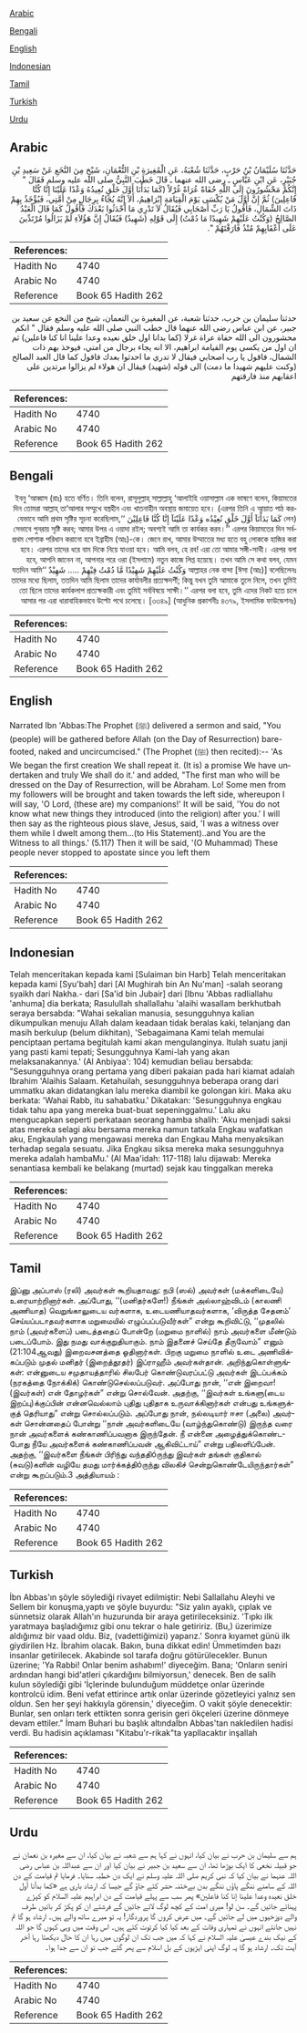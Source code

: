 [Arabic](#arabic)

[Bengali](#bengali)

[English](#english)

[Indonesian](#indonesian)

[Tamil](#tamil)

[Turkish](#turkish)

[Urdu](#urdu)

## Arabic


<div dir="rtl" lang="ar" style={{fontSize:'larger',backgroundColor:'#f8f9fa',padding:20}}>
حَدَّثَنَا سُلَيْمَانُ بْنُ حَرْبٍ، حَدَّثَنَا شُعْبَةُ، عَنِ الْمُغِيرَةِ بْنِ النُّعْمَانِ، شَيْخٍ مِنَ النَّخَعِ عَنْ سَعِيدِ بْنِ جُبَيْرٍ، عَنِ ابْنِ عَبَّاسٍ ـ رضى الله عنهما ـ قَالَ خَطَبَ النَّبِيُّ صلى الله عليه وسلم فَقَالَ ‏"‏ إِنَّكُمْ مَحْشُورُونَ إِلَى اللَّهِ حُفَاةً عُرَاةً غُرْلاً ‏(‏كَمَا بَدَأْنَا أَوَّلَ خَلْقٍ نُعِيدُهُ وَعْدًا عَلَيْنَا إِنَّا كُنَّا فَاعِلِينَ‏)‏ ثُمَّ إِنَّ أَوَّلَ مَنْ يُكْسَى يَوْمَ الْقِيَامَةِ إِبْرَاهِيمُ، أَلاَ إِنَّهُ يُجَاءُ بِرِجَالٍ مِنْ أُمَّتِي، فَيُؤْخَذُ بِهِمْ ذَاتَ الشِّمَالِ، فَأَقُولُ يَا رَبِّ أَصْحَابِي فَيُقَالُ لاَ تَدْرِي مَا أَحْدَثُوا بَعْدَكَ فَأَقُولُ كَمَا قَالَ الْعَبْدُ الصَّالِحُ ‏(‏وَكُنْتُ عَلَيْهِمْ شَهِيدًا مَا دُمْتُ‏)‏ إِلَى قَوْلِهِ ‏(‏شَهِيدٌ‏)‏ فَيُقَالُ إِنَّ هَؤُلاَءِ لَمْ يَزَالُوا مُرْتَدِّينَ عَلَى أَعْقَابِهِمْ مُنْذُ فَارَقْتَهُمْ ‏"‏‏.‏
</div>
<div style={{backgroundColor:'#f8f9fa',padding:20, marginBottom: 10}}><table> <thead> <tr> <th>References:</th> <th></th> </tr> </thead> <tbody><tr><td>Hadith No</td><td>4740</td></tr><tr><td>Arabic No</td><td>4740</td></tr><tr><td>Reference</td><td>Book 65 Hadith 262</td></tr></tbody></table></div>


<div dir="rtl" lang="ar" style={{fontSize:'larger',backgroundColor:'#f8f9fa',padding:20}}>
حدثنا سليمان بن حرب، حدثنا شعبة، عن المغيرة بن النعمان، شيخ من النخع عن سعيد بن جبير، عن ابن عباس رضى الله عنهما قال خطب النبي صلى الله عليه وسلم فقال " انكم محشورون الى الله حفاة عراة غرلا (كما بدانا اول خلق نعيده وعدا علينا انا كنا فاعلين) ثم ان اول من يكسى يوم القيامة ابراهيم، الا انه يجاء برجال من امتي، فيوخذ بهم ذات الشمال، فاقول يا رب اصحابي فيقال لا تدري ما احدثوا بعدك فاقول كما قال العبد الصالح (وكنت عليهم شهيدا ما دمت) الى قوله (شهيد) فيقال ان هولاء لم يزالوا مرتدين على اعقابهم منذ فارقتهم
</div>
<div style={{backgroundColor:'#f8f9fa',padding:20, marginBottom: 10}}><table> <thead> <tr> <th>References:</th> <th></th> </tr> </thead> <tbody><tr><td>Hadith No</td><td>4740</td></tr><tr><td>Arabic No</td><td>4740</td></tr><tr><td>Reference</td><td>Book 65 Hadith 262</td></tr></tbody></table></div>

## Bengali


<div dir="rtl" lang="bn" style={{fontSize:'larger',backgroundColor:'#f8f9fa',padding:20}}>
ইবনু ‘আব্বাস (রাঃ) হতে বর্ণিত। তিনি বলেন, রাসূলুল্লাহ্ সাল্লাল্লাহু ‘আলাইহি ওয়াসাল্লাম এক ভাষণে বলেন, কিয়ামতের দিন তোমরা আল্লাহ্ তা‘আলার সম্মুখে বস্ত্রহীন এবং খাতনাহীন অবস্থায় জমায়েত হবে। (এরপর তিনি এ আয়াত পাঠ করলেন) كَمَا بَدَأْنَآ أَوَّلَ خَلْقٍ نُعِيْدُه وَعْدًا عَلَيْنَآ إِنَّا كُنَّا فَاعِلِيْنَ ‘‘যেভাবে আমি প্রথম সৃষ্টির সূচনা করেছিলাম, সেভাবে পুনরায় সৃষ্টি করব; আমার উপর এ ওয়াদা রইল; অবশ্যই আমি তা কার্যকর করব।’’ এরপর কিয়ামতের দিন সর্বপ্রথম পোশাক পরিধান করানো হবে ইব্রাহীম (আঃ)-কে। জেনে রাখ, আমার উম্মাতের মধ্য হতে বহু লোককে হাজির করা হবে। এরপর তাদের ধরে বাম দিকে নিয়ে যাওয়া হবে। আমি বলব, হে রব! এরা তো আমার সঙ্গী-সাথী। এরপর বলা হবে, আপনি জানেন না, আপনার পরে ওরা (ইসলামে) নতুন কাজে লিপ্ত হয়েছে। তখন আমি সে কথা বলব, যেমন আল্লাহর নেক বান্দা [ঈসা (আঃ)] বলেছিলেনঃ وَكُنْتُ عَلَيْهِمْ شَهِيْدًا مَّا دُمْتُ فِيْهِمْ ..... شَهِيْدٌ ‘‘যতদিন আমি তাদের মধ্যে ছিলাম, ততদিন আমি ছিলাম তাদের কার্যাবলীর প্রত্যক্ষদর্শী; কিন্তু যখন তুমি আমাকে তুলে নিলে, তখন তুমিই তো ছিলে তাদের কার্যকলাপ প্রত্যক্ষকারী এবং তুমিই সর্ববিষয়ে সাক্ষী।’’ এরপর বলা হবে, তুমি এদের নিকট হতে চলে আসার পর এরা ধারাবাহিকভাবে উল্টো পথে চলেছে। [৩৩৪৯] (আধুনিক প্রকাশনীঃ ৪৩৭৯, ইসলামিক ফাউন্ডেশনঃ)
</div>
<div style={{backgroundColor:'#f8f9fa',padding:20, marginBottom: 10}}><table> <thead> <tr> <th>References:</th> <th></th> </tr> </thead> <tbody><tr><td>Hadith No</td><td>4740</td></tr><tr><td>Arabic No</td><td>4740</td></tr><tr><td>Reference</td><td>Book 65 Hadith 262</td></tr></tbody></table></div>

## English


<div dir="ltr" lang="en" style={{fontSize:'larger',backgroundColor:'#f8f9fa',padding:20}}>
Narrated Ibn 'Abbas:The Prophet (ﷺ) delivered a sermon and said, "You (people) will be gathered before Allah (on the Day of Resurrection) bare-footed, naked and uncircumcised." (The Prophet (ﷺ) then recited):-- 'As We began the first creation We shall repeat it. (It is) a promise We have undertaken and truly We shall do it.' and added, "The first man who will be dressed on the Day of Resurrection, will be Abraham. Lo! Some men from my followers will be brought and taken towards the left side, whereupon I will say, 'O Lord, (these are) my companions!' It will be said, 'You do not know what new things they introduced (into the religion) after you.' I will then say as the righteous pious slave, Jesus, said, 'I was a witness over them while I dwelt among them...(to His Statement)..and You are the Witness to all things.' (5.117) Then it will be said, '(O Muhammad) These people never stopped to apostate since you left them
</div>
<div style={{backgroundColor:'#f8f9fa',padding:20, marginBottom: 10}}><table> <thead> <tr> <th>References:</th> <th></th> </tr> </thead> <tbody><tr><td>Hadith No</td><td>4740</td></tr><tr><td>Arabic No</td><td>4740</td></tr><tr><td>Reference</td><td>Book 65 Hadith 262</td></tr></tbody></table></div>

## Indonesian


<div dir="ltr" lang="id" style={{fontSize:'larger',backgroundColor:'#f8f9fa',padding:20}}>
Telah menceritakan kepada kami [Sulaiman bin Harb] Telah menceritakan kepada kami [Syu'bah] dari [Al Mughirah bin An Nu'man] -salah seorang syaikh dari Nakha.- dari [Sa'id bin Jubair] dari [Ibnu 'Abbas radliallahu 'anhuma] dia berkata; Rasulullah shallallahu 'alaihi wasallam berkhutbah seraya bersabda: "Wahai sekalian manusia, sesungguhnya kalian dikumpulkan menuju Allah dalam keadaan tidak beralas kaki, telanjang dan masih berkulup (belum dikhitan), 'Sebagaimana Kami telah memulai penciptaan pertama begitulah kami akan mengulanginya. Itulah suatu janji yang pasti kami tepati; Sesungguhnya Kami-lah yang akan melaksanakannya.' (Al Anbiyaa': 104) kemudian beliau bersabda: "Sesungguhnya orang pertama yang diberi pakaian pada hari kiamat adalah Ibrahim 'Alaihis Salaam. Ketahuilah, sesungguhnya beberapa orang dari ummatku akan didatangkan lalu mereka diambil ke golongan kiri. Maka aku berkata: 'Wahai Rabb, itu sahabatku.' Dikatakan: 'Sesungguhnya engkau tidak tahu apa yang mereka buat-buat sepeninggalmu.' Lalu aku mengucapkan seperti perkataan seorang hamba shalih: 'Aku menjadi saksi atas mereka selagi aku bersama mereka namun tatkala Engkau wafatkan aku, Engkaulah yang mengawasi mereka dan Engkau Maha menyaksikan terhadap segala sesuatu. Jika Engkau siksa mereka maka sesungguhnya mereka adalah hambaMu.' (Al Maa'idah: 117-118) lalu dijawab: Mereka senantiasa kembali ke belakang (murtad) sejak kau tinggalkan mereka
</div>
<div style={{backgroundColor:'#f8f9fa',padding:20, marginBottom: 10}}><table> <thead> <tr> <th>References:</th> <th></th> </tr> </thead> <tbody><tr><td>Hadith No</td><td>4740</td></tr><tr><td>Arabic No</td><td>4740</td></tr><tr><td>Reference</td><td>Book 65 Hadith 262</td></tr></tbody></table></div>

## Tamil


<div dir="ltr" lang="ta" style={{fontSize:'larger',backgroundColor:'#f8f9fa',padding:20}}>
இப்னு அப்பாஸ் (ரலி) அவர்கள் கூறியதாவது: நபி (ஸல்) அவர்கள் (மக்களிடையே) உரையாற்றினார்கள். அப்போது, ‘‘(மனிதர்களே!) நீங்கள் அல்லாஹ்விடம் (காலணி அணியாத) வெறுங்காலுடைய வர்களாக, உடையணியாதவர்களாக, ‘விருத்த சேதனம்’ செய்யப்படாதவர்களாக மறுமையில் எழுப்பப்படுவீர்கள்” என்று கூறிவிட்டு, ‘‘முதலில் நாம் (அவர்களைப்) படைத்ததைப் போன்றே (மறுமை நாளில்) நாம் அவர்களை மீண்டும் படைப்போம். இது நமது வாக்குறுதியாகும். நாம் இதனைச் செய்தே தீருவோம்” எனும் (21:104ஆவது) இறைவசனத்தை ஓதினார்கள். பிறகு மறுமை நாளில் உடை அணிவிக்கப்படும் முதல் மனிதர் (இறைத்தூதர்) இப்ராஹீம் அவர்கள்தான். அறிந்துகொள்ளுங்கள்: என்னுடைய சமுதாயத்தாரில் சிலபேர் கொண்டுவரப்பட்டு அவர்கள் இடப்பக்கம் (நரகத்தை நோக்கிக்) கொண்டுசெல்லப்படுவர். அப்போது நான், ‘‘என் இறைவா! (இவர்கள்) என் தோழர்கள்” என்று சொல்வேன். அதற்கு, ‘‘இவர்கள் உங்களு(டைய இறப்பு)க்குப்பின் என்னவெல்லாம் புதிது புதிதாக உருவாக்கினார்கள் என்பது உங்களுக்குத் தெரியாது” என்று சொல்லப்படும். அப்போது நான், நல்லடியார் ஈசா (அலை) அவர்கள் சொன்னதைப் போன்று ‘‘நான் அவர்களிடையே (வாழ்ந்துகொண்டு) இருந்த வரை நான் அவர்களைக் கண்காணிப்பவனாக இருந்தேன். நீ என்னை அழைத்துக்கொண்டபோது நீயே அவர்களைக் கண்காணிப்பவன் ஆகிவிட்டாய்” என்று பதிலளிப்பேன். அதற்கு, ‘‘இவர்களை நீங்கள் பிரிந்து வந்ததிóருந்து இவர்கள் தங்கள் குதிகால் (சுவடு)களின் வழியே தமது மார்க்கத்திóருந்து விலகிச் சென்றுகொண்டேயிருந்தார்கள்” என்று கூறப்படும்.3 அத்தியாயம் :
</div>
<div style={{backgroundColor:'#f8f9fa',padding:20, marginBottom: 10}}><table> <thead> <tr> <th>References:</th> <th></th> </tr> </thead> <tbody><tr><td>Hadith No</td><td>4740</td></tr><tr><td>Arabic No</td><td>4740</td></tr><tr><td>Reference</td><td>Book 65 Hadith 262</td></tr></tbody></table></div>

## Turkish


<div dir="ltr" lang="tr" style={{fontSize:'larger',backgroundColor:'#f8f9fa',padding:20}}>
İbn Abbas'ın şöyle söylediği rivayet edilmiştir: Nebi Sallallahu Aleyhi ve Sellem bir konuşma,yaptı ve şöyle buyurdu: "Siz yalın ayaklı, çıplak ve sünnetsiz olarak Allah'ın huzurunda bir araya getirileceksiniz. 'Tıpkı ilk yaratmaya başladığımız gibi onu tekrar o hale getiririz. (Bu,) üzerimize aldığımız bir vaad oldu. Biz, (vadettiğimizi) yaparız.' Sonra kıyamet günü ilk giydirilen Hz. İbrahim olacak. Bakın, buna dikkat edin! Ümmetimden bazı insanlar getirilecek. Akabinde sol tarafa doğru götürülecekler. Bunun üzerine; 'Ya Rabbi! Onlar benim ashabım!' diyeceğim. Bana; 'Onların seniri ardından hangi bid'atleri çıkardığını bilmiyorsun,' denecek. Ben de salih kulun söylediği gibi 'İçlerinde bulunduğum müddetçe onlar üzerinde kontrolcü idim. Beni vefat ettirince artık onlar üzerinde gözetleyici yalnız sen oldun. Sen her şeyi hakkıyla görensin,' diyeceğim. O vakit şöyle denecektir: Bunlar, sen onları terk ettikten sonra gerisin geri ökçeleri üzerine dönmeye devam ettiler." İmam Buhari bu başlık altındaİbn Abbas'tan nakledilen hadisi verdi. Bu hadisin açıklaması "Kitabu'r-rikak"ta yapllacaktır inşallah
</div>
<div style={{backgroundColor:'#f8f9fa',padding:20, marginBottom: 10}}><table> <thead> <tr> <th>References:</th> <th></th> </tr> </thead> <tbody><tr><td>Hadith No</td><td>4740</td></tr><tr><td>Arabic No</td><td>4740</td></tr><tr><td>Reference</td><td>Book 65 Hadith 262</td></tr></tbody></table></div>

## Urdu


<div dir="rtl" lang="ur" style={{fontSize:'larger',backgroundColor:'#f8f9fa',padding:20}}>
ہم سے سلیمان بن حرب نے بیان کیا، انہوں نے کہا ہم سے شعبہ نے بیان کیا، ان سے مغیرہ بن نعمان نے جو قبیلہ نخعی کا ایک بوڑھا تھا، ان سے سعید بن جبیر نے بیان کیا اور ان سے عبداللہ بن عباس رضی اللہ عنہما نے بیان کیا کہ نبی کریم صلی اللہ علیہ وسلم نے ایک دن خطبہ سنایا۔ فرمایا تم قیامت کے دن اللہ کے سامنے ننگے پاؤں ننگے بدن بےختنہ حشر کئے جاؤ گے جیسا کہ ارشاد باری ہے «كما بدأنا أول خلق نعيده وعدا علينا إنا كنا فاعلين‏» پھر سب سے پہلے قیامت کے دن ابراہیم علیہ السلام کو کپڑے پہنائے جائیں گے۔ سن لو! میری امت کے کچھ لوگ لائے جائیں گے فرشتے ان کو پکڑ کر بائیں طرف والے دوزخیوں میں لے جائیں گے۔ میں عرض کروں گا پروردگار! یہ تو میرے ساتھ والے ہیں۔ ارشاد ہو گا تم نہیں جانتے انہوں نے تمہاری وفات کے بعد کیا کیا کرتوت کئے ہیں۔ اس وقت میں وہی کہوں گا جو اللہ کے نیک بندے عیسیٰ علیہ السلام نے کہا کہ میں جب تک ان لوگوں میں رہا ان کا حال دیکھتا رہا آخر آیت تک۔ ارشاد ہو گا یہ لوگ اپنی ایڑیوں کے بل اسلام سے پھر گئے جب تو ان سے جدا ہوا۔
</div>
<div style={{backgroundColor:'#f8f9fa',padding:20, marginBottom: 10}}><table> <thead> <tr> <th>References:</th> <th></th> </tr> </thead> <tbody><tr><td>Hadith No</td><td>4740</td></tr><tr><td>Arabic No</td><td>4740</td></tr><tr><td>Reference</td><td>Book 65 Hadith 262</td></tr></tbody></table></div>